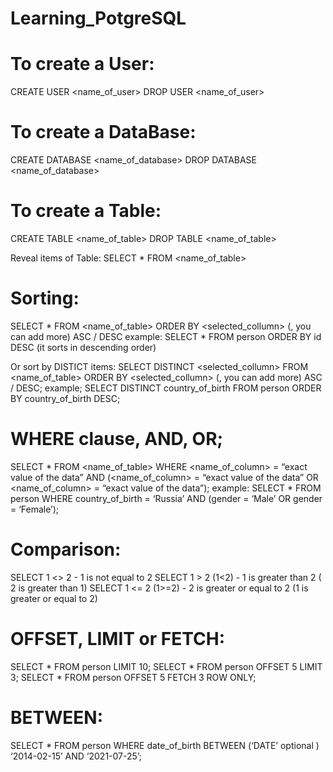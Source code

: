 # Learning_PotgreSQL

# To create a User:

CREATE USER <name_of_user>
DROP USER <name_of_user>


# To create a DataBase:
CREATE DATABASE <name_of_database>
DROP DATABASE <name_of_database>

# To create a Table:
CREATE TABLE <name_of_table>
DROP TABLE <name_of_table>

Reveal items of Table:
SELECT * FROM <name_of_table> 

# Sorting:
SELECT * FROM <name_of_table> ORDER BY <selected_collumn> (, you can add more) ASC / DESC 
example: 
SELECT * FROM person ORDER BY id DESC (it sorts in descending order)

Or sort by DISTICT items:
SELECT DISTINCT <selected_collumn> FROM <name_of_table> ORDER BY <selected_collumn> (, you can add more) ASC / DESC;
example;
SELECT DISTINCT country_of_birth FROM person ORDER BY country_of_birth DESC;

# WHERE clause, AND, OR;
SELECT * FROM <name_of_table> WHERE <name_of_column> = “exact value of the data” AND  (<name_of_column> = “exact value of the data” OR <name_of_column> = “exact value of the data”);
example:
SELECT * FROM person WHERE country_of_birth = ‘Russia’ AND (gender = ‘Male’ OR gender = ‘Female’);

# Comparison:
SELECT 1 <> 2             -        1 is not equal to 2
SELECT 1 > 2   (1<2)            -        1 is greater than 2 ( 2 is greater than 1)
SELECT 1 <= 2 (1>=2)          -        2 is greater or equal to 2 (1 is greater or equal to 2)

# OFFSET, LIMIT or FETCH:
SELECT * FROM person LIMIT 10;
SELECT * FROM person OFFSET 5 LIMIT 3;
SELECT * FROM person OFFSET 5 FETCH 3 ROW ONLY;

# BETWEEN:
SELECT * FROM person WHERE date_of_birth BETWEEN (‘DATE’ optional ) ‘2014-02-15’ AND ‘2021-07-25’;







